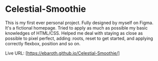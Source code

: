 # Celestial-Smoothie

This is my first ever personal project. Fully designed by myself on Figma. It's a fictional homepage. Tried to apply as much as possible my basic knowledges of HTML/CSS. Helped me deal with staying as close as possible to pixel perfect, adding :roots, reset to get started, and applying correctly flexbox, position and so on.

Live URL: [https://ebaroth.github.io/Celestial-Smoothie/]
